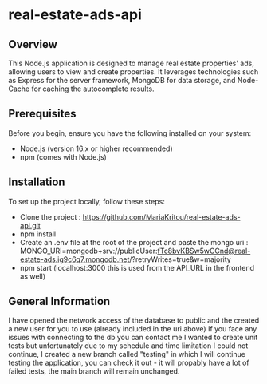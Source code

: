 # real-estate-ads-api

## Overview

This Node.js application is designed to manage real estate properties' ads, allowing users to view and create properties. It leverages technologies such as Express for the server framework, MongoDB for data storage, and Node-Cache for caching the autocomplete results.

## Prerequisites

Before you begin, ensure you have the following installed on your system:
- Node.js (version 16.x or higher recommended)
- npm (comes with Node.js)
  
## Installation

To set up the project locally, follow these steps:

- Clone the project : https://github.com/MariaKritou/real-estate-ads-api.git
- npm install
- Create an .env file at the root of the project and paste the mongo uri : MONGO_URI=mongodb+srv://publicUser:fTc8bvKBSw5wCCnd@real-estate-ads.ig9c6q7.mongodb.net/?retryWrites=true&w=majority
- npm start (localhost:3000 this is used from the API_URL in the frontend as well)

## General Information

I have opened the network access of the database to public and the created a new user for you to use (already included in the uri above)
If you face any issues with connecting to the db you can contact me 
I wanted to create unit tests but unfortunately due to my schedule and time limitation I could not continue, I created a new branch called "testing" in which I will continue testing the application, you can check it out - it will propably have a lot of failed tests, the main branch will remain unchanged.


